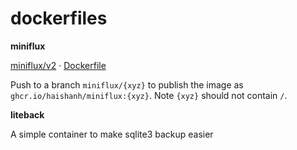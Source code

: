 # dockerfiles

**miniflux**

[miniflux/v2](https://github.com/miniflux/v2) · [Dockerfile](https://github.com/miniflux/v2/blob/master/packaging/docker/Dockerfile)

Push to a branch `miniflux/{xyz}` to publish the image as `ghcr.io/haishanh/miniflux:{xyz}`. Note `{xyz}` should not contain `/`.

**liteback**

A simple container to make sqlite3 backup easier
